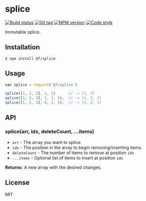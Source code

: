 
# splice

[![Build status][travis-image]][travis-url]
[![Git tag][git-image]][git-url]
[![NPM version][npm-image]][npm-url]
[![Code style][standard-image]][standard-url]

Immutable splice.

## Installation

    $ npm install @f/splice

## Usage

```js
var splice = require('@f/splice')

splice([1, 2, 3], 1, 1)      // -> [1, 3]
splice([1, 2, 3], 1, 1, 5),  // -> [1, 5, 3]
splice([1, 2, 3], 0, 1, 5),  // -> [5, 2, 3]
```

## API

### splice(arr, idx, deleteCount, ...items)

- `arr` - The array you want to splice
- `idx` - The position in the array to begin removing/inserting items
- `deleteCount` - The number of items to remove at position `idx`
- `...items` - Optional list of items to insert at position `idx`

**Returns:** A new array with the desired changes.

## License

MIT

[travis-image]: https://img.shields.io/travis/micro-js/splice.svg?style=flat-square
[travis-url]: https://travis-ci.org/micro-js/splice
[git-image]: https://img.shields.io/github/tag/micro-js/splice.svg?style=flat-square
[git-url]: https://github.com/micro-js/splice
[standard-image]: https://img.shields.io/badge/code%20style-standard-brightgreen.svg?style=flat-square
[standard-url]: https://github.com/feross/standard
[npm-image]: https://img.shields.io/npm/v/@f/splice.svg?style=flat-square
[npm-url]: https://npmjs.org/package/@f/splice
